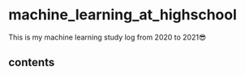 # machine_learning_at_highschool
This is my machine learning study log from 2020 to 2021😎

contents
- 
